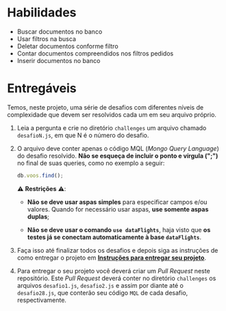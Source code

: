 # Habilidades

- Buscar documentos no banco
- Usar filtros na busca
- Deletar documentos conforme filtro
- Contar documentos compreendidos nos filtros pedidos
- Inserir documentos no banco

# Entregáveis

Temos, neste projeto, uma série de desafios com diferentes níveis de complexidade que devem ser resolvidos cada um em seu arquivo próprio.

1. Leia a pergunta e crie no diretório `challenges` um arquivo chamado `desafioN.js`, em que N é o número do desafio.

2. O arquivo deve conter apenas o código MQL (_Mongo Query Language_) do desafio resolvido. **Não se esqueça de incluir o ponto e vírgula (";")** no final de suas queries, como no exemplo a seguir:
    ```js
    db.voos.find();
    ```
    ⚠️ **Restrições** ⚠️:

      - **Não se deve usar aspas simples** para especificar campos e/ou valores. Quando for necessário usar aspas, **use somente aspas duplas**;

      - **Não se deve usar o comando `use dataFlights`**, haja visto que **os testes já se conectam automaticamente à base `dataFlights`**.

3. Faça isso até finalizar todos os desafios e depois siga as instruções de como entregar o projeto em [**Instruções para entregar seu projeto**](#instruções-para-entregar-seu-projeto).

4. Para entregar o seu projeto você deverá criar um _Pull Request_ neste repositório. Este _Pull Request_ deverá conter no diretório `challenges` os arquivos `desafio1.js`, `desafio2.js` e assim por diante até o `desafio28.js`, que conterão seu código `MQL` de cada desafio, respectivamente.